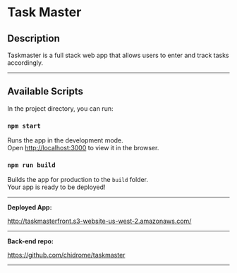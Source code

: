# Task Master
## Description
Taskmaster is a full stack web app that allows users to enter and track tasks accordingly.
***

## Available Scripts

In the project directory, you can run:

### `npm start`

Runs the app in the development mode.<br>
Open [http://localhost:3000](http://localhost:3000) to view it in the browser.

### `npm run build`

Builds the app for production to the `build` folder.<br>
Your app is ready to be deployed!
***


**Deployed App:**

http://taskmasterfront.s3-website-us-west-2.amazonaws.com/
***

**Back-end repo:**

https://github.com/chidrome/taskmaster
***